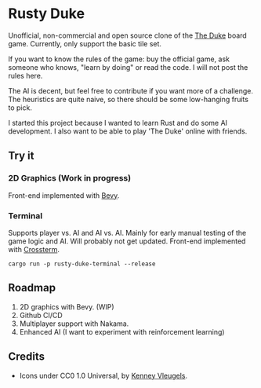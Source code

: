 # Rusty Duke

Unofficial, non-commercial and open source clone of the [The Duke](https://boardgamegeek.com/boardgame/257601/duke-lords-legacy) board game. Currently, only support the basic tile set.

If you want to know the rules of the game: buy the official game, ask someone who knows, "learn by doing" or read the code. I will not post the rules here.

The AI is decent, but feel free to contribute if you want more of a challenge. The heuristics are quite naive, so there should be some low-hanging fruits to pick.

I started this project because I wanted to learn Rust and do some AI development. I also want to be able to play 'The Duke' online with friends.

## Try it

### 2D Graphics (Work in progress)

Front-end implemented with [Bevy](https://bevyengine.org/).

### Terminal

Supports player vs. AI and AI vs. AI. Mainly for early manual testing of the game logic and AI. Will probably not get updated. Front-end implemented with [Crossterm](https://docs.rs/crossterm/latest/crossterm/).

`cargo run -p rusty-duke-terminal --release`

## Roadmap

1. 2D graphics with Bevy. (WIP)
2. Github CI/CD
3. Multiplayer support with Nakama.
4. Enhanced AI (I want to experiment with reinforcement learning)

## Credits
* Icons under CC0 1.0 Universal, by [Kenney Vleugels](https://www.kenney.nl).
